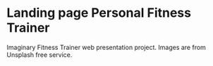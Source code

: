 # Landing page Personal Fitness Trainer
Imaginary Fitness Trainer web presentation project.
Images are from Unsplash free service.
